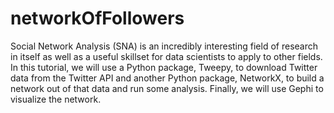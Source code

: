 # networkOfFollowers
Social Network Analysis (SNA) is an incredibly interesting field of research in itself as well as a useful skillset for data scientists to apply to other fields. In this tutorial, we will use a Python package, Tweepy, to download Twitter data from the Twitter API and another Python package, NetworkX, to build a network out of that data and run some analysis. Finally, we will use Gephi to visualize the network.
